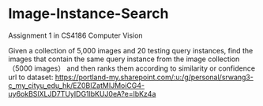 # Image-Instance-Search
Assignment 1 in CS4186 Computer Vision<br>

Given a collection of 5,000 images and 20 testing query instances, find the images that contain the same query instance from the image collection （5000 images） and then ranks them according to similarity or confidence<br>
url to dataset: https://portland-my.sharepoint.com/:u:/g/personal/srwang3-c_my_cityu_edu_hk/EZ0BIZatMIJMoiCG4-uy6okBSlXLJD7TUyIDG1lbKUJ0eA?e=lbKz4a
